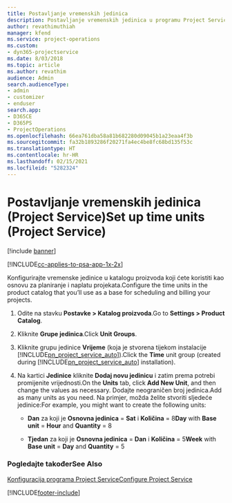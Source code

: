 ```yaml
---
title: Postavljanje vremenskih jedinica
description: Postavljanje vremenskih jedinica u programu Project Service
author: revathimuthiah
manager: kfend
ms.service: project-operations
ms.custom:
- dyn365-projectservice
ms.date: 8/03/2018
ms.topic: article
ms.author: revathim
audience: Admin
search.audienceType:
- admin
- customizer
- enduser
search.app:
- D365CE
- D365PS
- ProjectOperations
ms.openlocfilehash: 66ea761dba58a81b682280d09045b1a23eaa4f3b
ms.sourcegitcommit: fa32b1893286f20271fa4ec4be8fc68bd135f53c
ms.translationtype: HT
ms.contentlocale: hr-HR
ms.lasthandoff: 02/15/2021
ms.locfileid: "5282324"
---
```

# <a name="set-up-time-units-project-service"></a><span data-ttu-id="8ae20-103">Postavljanje vremenskih jedinica (Project Service)</span><span class="sxs-lookup"><span data-stu-id="8ae20-103">Set up time units (Project Service)</span></span>

[!include [banner](../includes/psa-now-project-operations.md)]

[!INCLUDE[cc-applies-to-psa-app-1x-2x](../includes/cc-applies-to-psa-app-1x-2x.md)]

<span data-ttu-id="8ae20-104">Konfigurirajte vremenske jedinice u katalogu proizvoda koji ćete koristiti kao osnovu za planiranje i naplatu projekata.</span><span class="sxs-lookup"><span data-stu-id="8ae20-104">Configure the time units in the product catalog that you’ll use as a base for scheduling and billing your projects.</span></span>  
  
1. <span data-ttu-id="8ae20-105">Odite na stavku **Postavke > Katalog proizvoda**.</span><span class="sxs-lookup"><span data-stu-id="8ae20-105">Go to **Settings > Product Catalog**.</span></span>  
  
2. <span data-ttu-id="8ae20-106">Kliknite **Grupe jedinica**.</span><span class="sxs-lookup"><span data-stu-id="8ae20-106">Click **Unit Groups**.</span></span>  
  
3. <span data-ttu-id="8ae20-107">Kliknite grupu jedinice **Vrijeme** (koja je stvorena tijekom instalacije [!INCLUDE[pn_project_service_auto](../includes/pn-project-service-auto.md)]).</span><span class="sxs-lookup"><span data-stu-id="8ae20-107">Click the **Time** unit group (created during [!INCLUDE[pn_project_service_auto](../includes/pn-project-service-auto.md)] installation).</span></span>  
  
4. <span data-ttu-id="8ae20-108">Na kartici **Jedinice** kliknite **Dodaj novu jedinicu** i zatim prema potrebi promijenite vrijednosti.</span><span class="sxs-lookup"><span data-stu-id="8ae20-108">On the **Units** tab, click **Add New Unit**, and then change the values as necessary.</span></span> <span data-ttu-id="8ae20-109">Dodajte neograničen broj jedinica.</span><span class="sxs-lookup"><span data-stu-id="8ae20-109">Add as many units as you need.</span></span> <span data-ttu-id="8ae20-110">Na primjer, možda želite stvoriti sljedeće jedinice:</span><span class="sxs-lookup"><span data-stu-id="8ae20-110">For example, you might want to create the following units:</span></span>  
  
   - <span data-ttu-id="8ae20-111">**Dan** za koji je **Osnovna jedinica** = **Sat** i **Količina** = 8</span><span class="sxs-lookup"><span data-stu-id="8ae20-111">**Day** with **Base unit** = **Hour** and **Quantity** = 8</span></span>  
  
   - <span data-ttu-id="8ae20-112">**Tjedan** za koji je **Osnovna jedinica** = **Dan** i **Količina** = 5</span><span class="sxs-lookup"><span data-stu-id="8ae20-112">**Week** with **Base unit** = **Day** and **Quantity** = 5</span></span>  
  
### <a name="see-also"></a><span data-ttu-id="8ae20-113">Pogledajte također</span><span class="sxs-lookup"><span data-stu-id="8ae20-113">See Also</span></span>  
 [<span data-ttu-id="8ae20-114">Konfiguracija programa Project Service</span><span class="sxs-lookup"><span data-stu-id="8ae20-114">Configure Project Service</span></span>](../psa/configure.md)


[!INCLUDE[footer-include](../includes/footer-banner.md)]